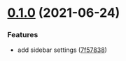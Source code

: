 # [0.1.0](https://github.com/municipio-se/wordpress-plugin-municipio-intranet-gatsby/compare/7f578386a4858a5e61b6d0ddfdf7b66e179b965f...0.1.0) (2021-06-24)


### Features

* add sidebar settings ([7f57838](https://github.com/municipio-se/wordpress-plugin-municipio-intranet-gatsby/commit/7f578386a4858a5e61b6d0ddfdf7b66e179b965f))



